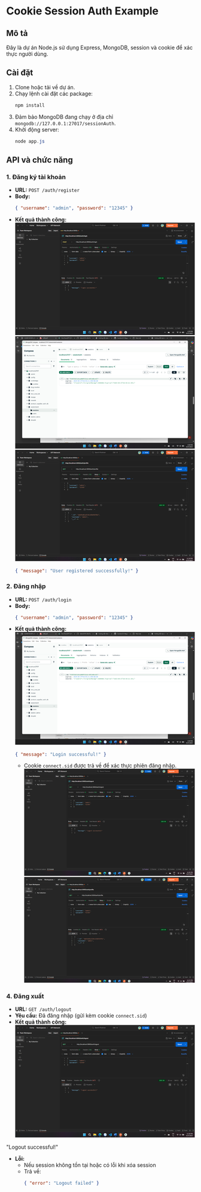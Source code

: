 # Cookie Session Auth Example

## Mô tả
Đây là dự án Node.js sử dụng Express, MongoDB, session và cookie để xác thực người dùng.

## Cài đặt
1. Clone hoặc tải về dự án.
2. Chạy lệnh cài đặt các package:
   ```powershell
   npm install
   ```
3. Đảm bảo MongoDB đang chạy ở địa chỉ `mongodb://127.0.0.1:27017/sessionAuth`.
4. Khởi động server:
   ```powershell
   node app.js
   ```

## API và chức năng

### 1. Đăng ký tài khoản
- **URL:** `POST /auth/register`
- **Body:**
  ```json
  { "username": "admin", "password": "12345" }
  ```
- **Kết quả thành công:**
![User registered successfully!](img/20.png)
![MongoDB users](img/21.png)
![MongoDB session](img/22.png)
  ```json
  { "message": "User registered successfully!" }
  
  ```


### 2. Đăng nhập
- **URL:** `POST /auth/login`
- **Body:**
  ```json
  { "username": "admin", "password": "12345" }
  ```
- **Kết quả thành công:**
![Login successful!](img/21.png)
  ```json
  { "message": "Login successful!" }
  ```
  - Cookie `connect.sid` được trả về để xác thực phiên đăng nhập.
![connect.sid](img/23.png)
![MongoDB](img/22.png)

### 4. Đăng xuất
- **URL:** `GET /auth/logout`
- **Yêu cầu:** Đã đăng nhập (gửi kèm cookie `connect.sid`)
- **Kết quả thành công:**
![Logout successful!](img/23.png)

 "Logout successful!" 
- **Lỗi:**
  - Nếu session không tồn tại hoặc có lỗi khi xóa session
  - Trả về:
    ```json
    { "error": "Logout failed" }